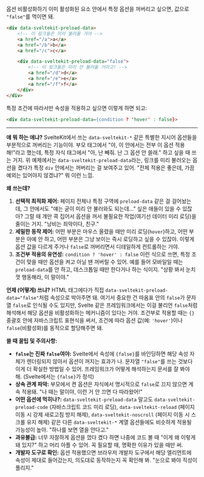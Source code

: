 옵션 비활성화하기
이미 활성화된 요소 안에서 특정 옵션을 꺼버리고 싶으면, 값으로 `"false"`를 먹이면 돼.

```html
<div data-sveltekit-preload-data>
	<!-- 이 링크들은 미리 불러올 거야 -->
	<a href="/a">a</a>
	<a href="/b">b</a>
	<a href="/c">c</a>

	<div data-sveltekit-preload-data="false">
		<!-- 이 링크들은 미리 안 불러올 거라고! -->
		<a href="/d">d</a>
		<a href="/e">e</a>
		<a href="/f">f</a>
	</div>
</div>
```
특정 조건에 따라서만 속성을 적용하고 싶으면 이렇게 하면 되고:

```html
<div data-sveltekit-preload-data={condition ? 'hover' : false}>
```

---

**얘 뭐 하는 애냐?**
SvelteKit에서 쓰는 `data-sveltekit-*` 같은 특별한 지시어 옵션들을 부분적으로 꺼버리는 기능이야. 부모 태그에서 "야, 이 안에서는 전부 이 옵션 적용해!"라고 했는데, 특정 자식 태그에서 "아, 난 빼줘. 난 그 옵션 안 쓸래." 하고 싶을 때 쓰는 거지. 위 예제에서는 `data-sveltekit-preload-data`라는, 링크를 미리 불러오는 옵션을 켰다가 특정 `div` 안에서는 꺼버리는 걸 보여주고 있어. "전체 적용은 좋은데, 가끔 예외는 있어야지 않겠냐?" 뭐 이런 느낌.

**왜 쓰는데?**
1.  **선택적 최적화 제어:** 페이지 전체나 특정 구역에 `preload-data` 같은 걸 걸어놨는데, 그 안에서도 "얘는 굳이 미리 안 불러와도 되는데..." 싶은 애들이 있을 수 있잖아? 그럴 때 걔만 콕 집어서 옵션을 꺼서 불필요한 작업(여기선 데이터 미리 로딩)을 줄이는 거지. "낭비는 죄악이다, 친구."
2.  **세밀한 동작 제어:** 어떤 부분은 마우스 올렸을 때만 미리 로딩(`hover`)하고, 어떤 부분은 아예 안 하고, 어떤 부분은 그냥 보이는 즉시 로딩하고 싶을 수 있잖아. 이렇게 옵션 값을 다르게 주거나 `false`로 꺼버리면서 디테일하게 컨트롤하는 거야.
3.  **조건부 적용의 유연성:** `condition ? 'hover' : false` 이런 식으로 쓰면, 특정 조건이 맞을 때만 옵션을 켜고 아닐 땐 꺼버릴 수 있어. 예를 들어 모바일일 때는 `preload-data`를 안 하고, 데스크톱일 때만 한다거나 하는 식이지. "상황 봐서 눈치껏 행동해라, 이 말이야."

**언제 (어떻게) 쓰냐?**
HTML 태그에다가 직접 `data-sveltekit-preload-data="false"`처럼 속성으로 박아주면 돼. 여기서 중요한 건 따옴표 안의 `false`가 문자열 `false`로 인식될 수도 있지만, Svelte 같은 프레임워크에서는 이걸 불리언 `false`처럼 해석해서 해당 옵션을 비활성화하는 메커니즘이 있다는 거야.
조건부로 적용할 때는 `{}` 중괄호 안에 자바스크립트 표현식을 써서, 조건에 따라 옵션 값(예: `'hover'`)이나 `false`(비활성화)를 동적으로 할당해주면 돼.

**쓸 때 꿀팁 및 주의사항:**
*   **`false`는 진짜 `false`여야:** Svelte에서 속성에 `{false}`를 바인딩하면 해당 속성 자체가 렌더링되지 않아서 옵션이 꺼지는 효과가 나. 문자열 `"false"`를 쓰는 것보다 이게 더 확실한 방법일 수 있어. 프레임워크가 어떻게 해석하는지 문서를 잘 봐야 해. (Svelte에서는 `{false}`가 정석)
*   **상속 관계 파악:** 부모에서 켠 옵션은 자식에서 명시적으로 `false`로 끄지 않으면 계속 적용돼. "나 때는 말이야, 이런 거 안 끄면 다 따라왔어!"
*   **어떤 옵션에 먹히나?:** `data-sveltekit-preload-data` 말고도 `data-sveltekit-preload-code` (자바스크립트 코드 미리 로딩), `data-sveltekit-reload` (페이지 이동 시 강제 새로고침 방지 해제), `data-sveltekit-noscroll` (페이지 이동 시 스크롤 유지 해제) 같은 다른 `data-sveltekit-*` 계열 옵션들에도 비슷하게 적용될 가능성이 높아. "하나를 보면 열을 안다고."
*   **과유불급:** 너무 자잘하게 옵션을 껐다 켰다 하면 나중에 코드 볼 때 "이게 왜 이렇게 돼 있지?" 하고 머리 아플 수 있어. 꼭 필요할 때, 명확한 이유가 있을 때만 써.
*   **개발자 도구로 확인:** 옵션 적용했으면 브라우저 개발자 도구에서 해당 엘리먼트에 속성이 제대로 들어갔는지, 의도대로 동작하는지 꼭 확인해 봐. "눈으로 봐야 직성이 풀리지."